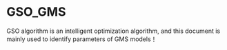 # GSO_GMS
GSO algorithm is an intelligent optimization algorithm, and this document is mainly used to identify parameters of GMS models！
